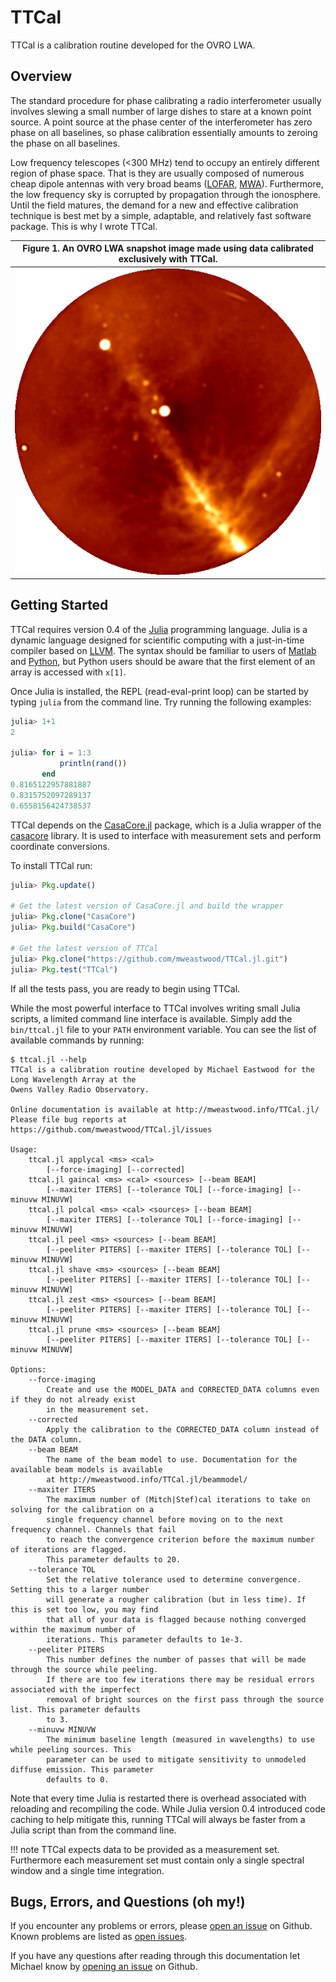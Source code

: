 # TTCal

TTCal is a calibration routine developed for the OVRO LWA.

## Overview

The standard procedure for phase calibrating a radio interferometer usually involves slewing a small
number of large dishes to stare at a known point source. A point source at the phase center of the
interferometer has zero phase on all baselines, so phase calibration essentially amounts to zeroing
the phase on all baselines.

Low frequency telescopes (<300 MHz) tend to occupy an entirely different region of phase space. That
is they are usually composed of numerous cheap dipole antennas with very broad beams
([LOFAR](http://www.lofar.org/), [MWA](http://www.mwatelescope.org/)). Furthermore, the low
frequency sky is corrupted by propagation through the ionosphere. Until the field matures, the
demand for a new and effective calibration technique is best met by a simple, adaptable, and
relatively fast software package.  This is why I wrote TTCal.

| Figure 1. An OVRO LWA snapshot image made using data calibrated exclusively with TTCal. |
|-----------------------------------------------------------------------------------------|
| ![Example image from the OVRO LWA](img/ovro-lwa-example-image.png)                      |

## Getting Started

TTCal requires version 0.4 of the [Julia](http://julialang.org/) programming language. Julia is a
dynamic language designed for scientific computing with a just-in-time compiler based on
[LLVM](http://llvm.org/). The syntax should be familiar to users of
[Matlab](http://www.mathworks.com/products/matlab/) and [Python](https://www.python.org/), but
Python users should be aware that the first element of an array is accessed with `x[1]`.

Once Julia is installed, the REPL (read-eval-print loop) can be started by typing `julia` from the
command line. Try running the following examples:
```julia
julia> 1+1
2

julia> for i = 1:3
           println(rand())
       end
0.8165122957881887
0.8315752097289137
0.6558156424738537
```

TTCal depends on the [CasaCore.jl](https://github.com/mweastwood/CasaCore.jl) package, which is a
Julia wrapper of the [casacore](http://casacore.github.io/casacore/) library. It is used to
interface with measurement sets and perform coordinate conversions.

To install TTCal run:
``` julia
julia> Pkg.update()

# Get the latest version of CasaCore.jl and build the wrapper
julia> Pkg.clone("CasaCore")
julia> Pkg.build("CasaCore")

# Get the latest version of TTCal
julia> Pkg.clone("https://github.com/mweastwood/TTCal.jl.git")
julia> Pkg.test("TTCal")
```
If all the tests pass, you are ready to begin using TTCal.

While the most powerful interface to TTCal involves writing small Julia scripts, a limited command
line interface is available.  Simply add the `bin/ttcal.jl` file to your `PATH` environment
variable.  You can see the list of available commands by running:
```
$ ttcal.jl --help
TTCal is a calibration routine developed by Michael Eastwood for the Long Wavelength Array at the
Owens Valley Radio Observatory.

Online documentation is available at http://mweastwood.info/TTCal.jl/
Please file bug reports at https://github.com/mweastwood/TTCal.jl/issues

Usage:
    ttcal.jl applycal <ms> <cal>
        [--force-imaging] [--corrected]
    ttcal.jl gaincal <ms> <cal> <sources> [--beam BEAM]
        [--maxiter ITERS] [--tolerance TOL] [--force-imaging] [--minuvw MINUVW]
    ttcal.jl polcal <ms> <cal> <sources> [--beam BEAM]
        [--maxiter ITERS] [--tolerance TOL] [--force-imaging] [--minuvw MINUVW]
    ttcal.jl peel <ms> <sources> [--beam BEAM]
        [--peeliter PITERS] [--maxiter ITERS] [--tolerance TOL] [--minuvw MINUVW]
    ttcal.jl shave <ms> <sources> [--beam BEAM]
        [--peeliter PITERS] [--maxiter ITERS] [--tolerance TOL] [--minuvw MINUVW]
    ttcal.jl zest <ms> <sources> [--beam BEAM]
        [--peeliter PITERS] [--maxiter ITERS] [--tolerance TOL] [--minuvw MINUVW]
    ttcal.jl prune <ms> <sources> [--beam BEAM]
        [--peeliter PITERS] [--maxiter ITERS] [--tolerance TOL] [--minuvw MINUVW]

Options:
    --force-imaging
        Create and use the MODEL_DATA and CORRECTED_DATA columns even if they do not already exist
        in the measurement set.
    --corrected
        Apply the calibration to the CORRECTED_DATA column instead of the DATA column.
    --beam BEAM
        The name of the beam model to use. Documentation for the available beam models is available
        at http://mweastwood.info/TTCal.jl/beammodel/
    --maxiter ITERS
        The maximum number of (Mitch|Stef)cal iterations to take on solving for the calibration on a
        single frequency channel before moving on to the next frequency channel. Channels that fail
        to reach the convergence criterion before the maximum number of iterations are flagged.
        This parameter defaults to 20.
    --tolerance TOL
        Set the relative tolerance used to determine convergence. Setting this to a larger number
        will generate a rougher calibration (but in less time). If this is set too low, you may find
        that all of your data is flagged because nothing converged within the maximum number of
        iterations. This parameter defaults to 1e-3.
    --peeliter PITERS
        This number defines the number of passes that will be made through the source while peeling.
        If there are too few iterations there may be residual errors associated with the imperfect
        removal of bright sources on the first pass through the source list. This parameter defaults
        to 3.
    --minuvw MINUVW
        The minimum baseline length (measured in wavelengths) to use while peeling sources. This
        parameter can be used to mitigate sensitivity to unmodeled diffuse emission. This parameter
        defaults to 0.
```

Note that every time Julia is restarted there is overhead associated with reloading and recompiling
the code. While Julia version 0.4 introduced code caching to help mitigate this, running TTCal will
always be faster from a Julia script than from the command line.

!!! note
    TTCal expects data to be provided as a measurement set. Furthermore each measurement set must
    contain only a single spectral window and a single time integration.

## Bugs, Errors, and Questions (oh my!)

If you encounter any problems or errors, please [open an
issue](https://github.com/mweastwood/TTCal.jl/issues/new) on Github. Known problems are listed as
[open issues](https://github.com/mweastwood/TTCal.jl/issues).

If you have any questions after reading through this documentation let Michael know by [opening an
issue](https://github.com/mweastwood/TTCal.jl/issues/new) on Github.

